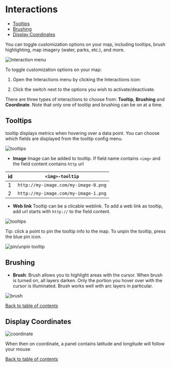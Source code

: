 # Interactions

<!-- TOC -->
  - [Tooltips](#tooltips)
  - [Brushing](#brushing)
  - [Display Coordinates](#display-coordinates)
<!-- /TOC -->

You can toggle customization options on your map, including tooltips, brush highlighting, map imagery (water, parks, etc.), and more.

![Interaction menu](https://d1a3f4spazzrp4.cloudfront.net/indranildeveloper-kepler.gl/documentation/g-interactions-0.png "Interaction menu")

To toggle customization options on your map:

1. Open the Interactions menu by clicking the Interactions icon:


2. Click the switch next to the options you wish to activate/deactivate.

There are three types of interactions to choose from: __Tooltip__, __Brushing__ and __Coordinate__. Note that only one of tooltip and brushing can be on at a time.

## Tooltips
tooltip displays metrics when hovering over a data point. You can choose which fields are displayed from the tooltip config menu.

![tooltips](https://d1a3f4spazzrp4.cloudfront.net/indranildeveloper-kepler.gl/documentation/image25.png "tooltips")

  - __Image__ Image can be added to tooltip. If field name contains `<img>` and the field content contains `http` url

  |id| `<img>-tooltip` |
  |---|---|
  |1|`http://my-image.com/my-image-0.png`|
  |2|`http://my-image.com/my-image-1.png`|


  - __Web link__
Tooltip can be a clicable weblink. To add a web link as tooltip, add  url starts with `http://` to the field content.

![tooltips](https://d1a3f4spazzrp4.cloudfront.net/indranildeveloper-kepler.gl/documentation/g-interactions-1.png "tooltips")


Tip: click a point to pin the tooltip info to the map. To unpin the tooltip, press the blue pin icon.

![pin/unpin tooltip](https://d1a3f4spazzrp4.cloudfront.net/indranildeveloper-kepler.gl/documentation/image15.png "pin/unpin tooltip")


## Brushing
- __Brush__: Brush allows you to highlight areas with the cursor. When brush is turned on, all layers darken. Only the portion you hover over with the cursor is illuminated. Brush works well with arc layers in particular.

![brush](https://d1a3f4spazzrp4.cloudfront.net/indranildeveloper-kepler.gl/documentation/image12.png "brush")

[Back to table of contents](README.md)


## Display Coordinates

![coordinate](https://d1a3f4spazzrp4.cloudfront.net/indranildeveloper-kepler.gl/documentation/g-interactions-2.png "coordinate")

When then on coordinate, a  panel contains latitude and longitude will follow your mouse

[Back to table of contents](README.md)
